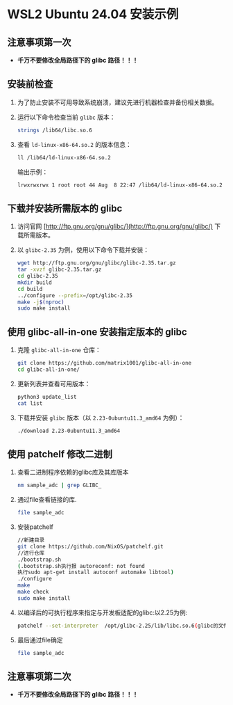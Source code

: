 # WSL2 Ubuntu 24.04 安装示例

## 注意事项第一次

- **千万不要修改全局路径下的 glibc 路径！！！**

## 安装前检查

1. 为了防止安装不可用导致系统崩溃，建议先进行机器检查并备份相关数据。

2. 运行以下命令检查当前 `glibc` 版本：

    ```bash
    strings /lib64/libc.so.6
    ```

3. 查看 `ld-linux-x86-64.so.2` 的版本信息：

    ```bash
    ll /lib64/ld-linux-x86-64.so.2
    ```

    输出示例：

    ```bash
    lrwxrwxrwx 1 root root 44 Aug  8 22:47 /lib64/ld-linux-x86-64.so.2 -> ../lib/x86_64-linux-gnu/ld-linux-x86-64.so.2
    ```

## 下载并安装所需版本的 glibc

1. 访问官网 [http://ftp.gnu.org/gnu/glibc/](http://ftp.gnu.org/gnu/glibc/) 下载所需版本。

2. 以 `glibc-2.35` 为例，使用以下命令下载并安装：

    ```bash
    wget http://ftp.gnu.org/gnu/glibc/glibc-2.35.tar.gz
    tar -xvzf glibc-2.35.tar.gz
    cd glibc-2.35
    mkdir build
    cd build
    ../configure --prefix=/opt/glibc-2.35
    make -j$(nproc)
    sudo make install
    ```

## 使用 glibc-all-in-one 安装指定版本的 glibc

1. 克隆 `glibc-all-in-one` 仓库：

    ```bash
    git clone https://github.com/matrix1001/glibc-all-in-one
    cd glibc-all-in-one/
    ```

2. 更新列表并查看可用版本：

    ```bash
    python3 update_list
    cat list
    ```

3. 下载并安装 `glibc` 版本（以 `2.23-0ubuntu11.3_amd64` 为例）：

    ```bash
    ./download 2.23-0ubuntu11.3_amd64
    ```

## 使用 patchelf 修改二进制

1. 查看二进制程序依赖的glibc库及其库版本

    ```bash
    nm sample_adc | grep GLIBC_
    ```

2. 通过file查看链接的库.

    ```bash
    file sample_adc
    ```

3. 安装patchelf

    ```bash
    //新建目录
    git clone https://github.com/NixOS/patchelf.git
    //进行仓库
    ./bootstrap.sh
    (.bootstrap.sh执行报 autoreconf: not found
    执行sudo apt-get install autoconf automake libtool)
    ./configure
    make
    make check
    sudo make install
    ```

4. 以编译后的可执行程序来指定与开发板适配的glibc:以2.25为例:

    ```bash
    patchelf --set-interpreter  /opt/glibc-2.25/lib/libc.so.6(glibc的文件路经) --set-rpath   /opt/glibc-2.25/lib(glibc的搜索路径)  spi_master(可执行程序)
    ```

5. 最后通过file确定

    ```bash
    file sample_adc
    ```

## 注意事项第二次

- **千万不要修改全局路径下的 glibc 路径！！！**
